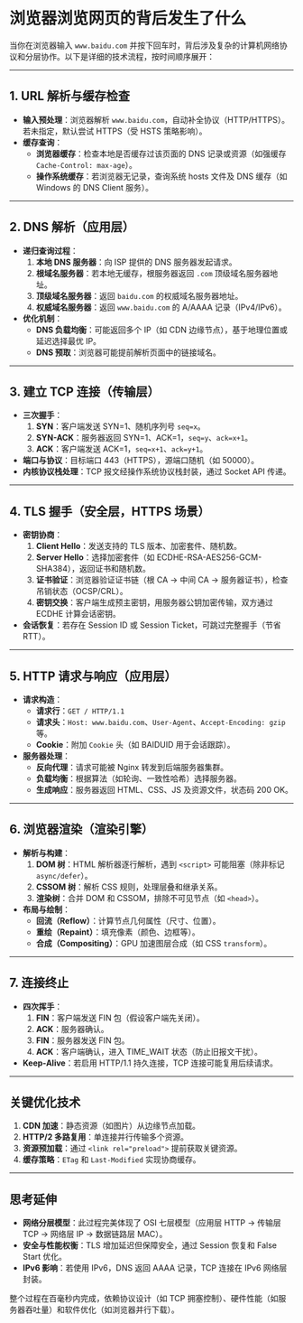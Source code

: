 # 浏览器浏览网页的背后发生了什么

当你在浏览器输入 `www.baidu.com` 并按下回车时，背后涉及复杂的计算机网络协议和分层协作。以下是详细的技术流程，按时间顺序展开：

---

## **1. URL 解析与缓存检查**
- **输入预处理**：浏览器解析 `www.baidu.com`，自动补全协议（HTTP/HTTPS）。若未指定，默认尝试 HTTPS（受 HSTS 策略影响）。
- **缓存查询**：
    - **浏览器缓存**：检查本地是否缓存过该页面的 DNS 记录或资源（如强缓存 `Cache-Control: max-age`）。
    - **操作系统缓存**：若浏览器无记录，查询系统 hosts 文件及 DNS 缓存（如 Windows 的 DNS Client 服务）。

---

## **2. DNS 解析（应用层）**
- **递归查询过程**：
    1. **本地 DNS 服务器**：向 ISP 提供的 DNS 服务器发起请求。
    2. **根域名服务器**：若本地无缓存，根服务器返回 `.com` 顶级域名服务器地址。
    3. **顶级域名服务器**：返回 `baidu.com` 的权威域名服务器地址。
    4. **权威域名服务器**：返回 `www.baidu.com` 的 A/AAAA 记录（IPv4/IPv6）。
- **优化机制**：
    - **DNS 负载均衡**：可能返回多个 IP（如 CDN 边缘节点），基于地理位置或延迟选择最优 IP。
    - **DNS 预取**：浏览器可能提前解析页面中的链接域名。

---

## **3. 建立 TCP 连接（传输层）**
- **三次握手**：
    1. **SYN**：客户端发送 SYN=1、随机序列号 `seq=x`。
    2. **SYN-ACK**：服务器返回 SYN=1、ACK=1，`seq=y`、`ack=x+1`。
    3. **ACK**：客户端发送 ACK=1，`seq=x+1`、`ack=y+1`。
- **端口与协议**：目标端口 443（HTTPS），源端口随机（如 50000）。
- **内核协议栈处理**：TCP 报文经操作系统协议栈封装，通过 Socket API 传递。

---

## **4. TLS 握手（安全层，HTTPS 场景）**
- **密钥协商**：
    1. **Client Hello**：发送支持的 TLS 版本、加密套件、随机数。
    2. **Server Hello**：选择加密套件（如 ECDHE-RSA-AES256-GCM-SHA384），返回证书和随机数。
    3. **证书验证**：浏览器验证证书链（根 CA → 中间 CA → 服务器证书），检查吊销状态（OCSP/CRL）。
    4. **密钥交换**：客户端生成预主密钥，用服务器公钥加密传输，双方通过 ECDHE 计算会话密钥。
- **会话恢复**：若存在 Session ID 或 Session Ticket，可跳过完整握手（节省 RTT）。

---

## **5. HTTP 请求与响应（应用层）**
- **请求构造**：
    - **请求行**：`GET / HTTP/1.1`
    - **请求头**：`Host: www.baidu.com`、`User-Agent`、`Accept-Encoding: gzip` 等。
    - **Cookie**：附加 `Cookie` 头（如 BAIDUID 用于会话跟踪）。
- **服务器处理**：
    - **反向代理**：请求可能被 Nginx 转发到后端服务器集群。
    - **负载均衡**：根据算法（如轮询、一致性哈希）选择服务器。
    - **生成响应**：服务器返回 HTML、CSS、JS 及资源文件，状态码 200 OK。

---

## **6. 浏览器渲染（渲染引擎）**
- **解析与构建**：
    1. **DOM 树**：HTML 解析器逐行解析，遇到 `<script>` 可能阻塞（除非标记 `async/defer`）。
    2. **CSSOM 树**：解析 CSS 规则，处理层叠和继承关系。
    3. **渲染树**：合并 DOM 和 CSSOM，排除不可见节点（如 `<head>`）。
- **布局与绘制**：
    - **回流（Reflow）**：计算节点几何属性（尺寸、位置）。
    - **重绘（Repaint）**：填充像素（颜色、边框等）。
    - **合成（Compositing）**：GPU 加速图层合成（如 CSS `transform`）。

---

## **7. 连接终止**
- **四次挥手**：
    1. **FIN**：客户端发送 FIN 包（假设客户端先关闭）。
    2. **ACK**：服务器确认。
    3. **FIN**：服务器发送 FIN 包。
    4. **ACK**：客户端确认，进入 TIME_WAIT 状态（防止旧报文干扰）。
- **Keep-Alive**：若启用 HTTP/1.1 持久连接，TCP 连接可能复用后续请求。

---

## **关键优化技术**
1. **CDN 加速**：静态资源（如图片）从边缘节点加载。
2. **HTTP/2 多路复用**：单连接并行传输多个资源。
3. **资源预加载**：通过 `<link rel="preload">` 提前获取关键资源。
4. **缓存策略**：`ETag` 和 `Last-Modified` 实现协商缓存。

---

## **思考延伸**
- **网络分层模型**：此过程完美体现了 OSI 七层模型（应用层 HTTP → 传输层 TCP → 网络层 IP → 数据链路层 MAC）。
- **安全与性能权衡**：TLS 增加延迟但保障安全，通过 Session 恢复和 False Start 优化。
- **IPv6 影响**：若使用 IPv6，DNS 返回 AAAA 记录，TCP 连接在 IPv6 网络层封装。

整个过程在百毫秒内完成，依赖协议设计（如 TCP 拥塞控制）、硬件性能（如服务器吞吐量）和软件优化（如浏览器并行下载）。
